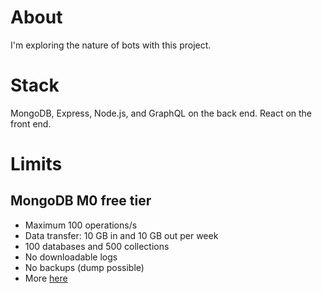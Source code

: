 # About

I'm exploring the nature of bots with this project.

# Stack

MongoDB, Express, Node.js, and GraphQL on the back end. React on the front end.

# Limits

## MongoDB M0 free tier

- Maximum 100 operations/s
- Data transfer: 10 GB in and 10 GB out per week
- 100 databases and 500 collections
- No downloadable logs
- No backups (dump possible)
- More [here](https://docs.atlas.mongodb.com/reference/free-shared-limitations/)
